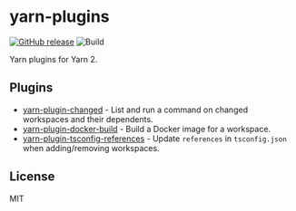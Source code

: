 # yarn-plugins

[![GitHub release](https://img.shields.io/github/release/Dcard/yarn-plugins.svg)](https://github.com/Dcard/yarn-plugins/releases) ![Build](https://github.com/Dcard/yarn-plugins/workflows/Build/badge.svg)

Yarn plugins for Yarn 2.

## Plugins

- [yarn-plugin-changed](packages/changed) - List and run a command on changed workspaces and their dependents.
- [yarn-plugin-docker-build](packages/docker-build) - Build a Docker image for a workspace.
- [yarn-plugin-tsconfig-references](packages/tsconfig-references) - Update `references` in `tsconfig.json` when adding/removing workspaces.

## License

MIT
